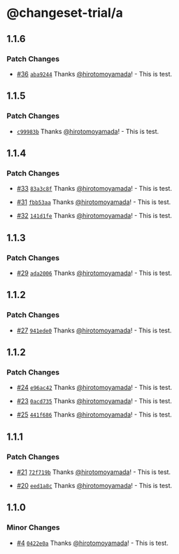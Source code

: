 # @changeset-trial/a

## 1.1.6

### Patch Changes

- [#36](https://github.com/hirotomoyamada/changeset-trial/pull/36) [`aba9244`](https://github.com/hirotomoyamada/changeset-trial/commit/aba9244e401861b828319f38f236cbd4b769de69) Thanks [@hirotomoyamada](https://github.com/hirotomoyamada)! - This is test.

## 1.1.5

### Patch Changes

- [`c99983b`](https://github.com/hirotomoyamada/changeset-trial/commit/c99983ba84545a0111daa50a0dd2cab878c5c562) Thanks [@hirotomoyamada](https://github.com/hirotomoyamada)! - This is test.

## 1.1.4

### Patch Changes

- [#33](https://github.com/hirotomoyamada/changeset-trial/pull/33) [`83a3c8f`](https://github.com/hirotomoyamada/changeset-trial/commit/83a3c8fcfc19e48bacb6b3bed1696fadc57371e3) Thanks [@hirotomoyamada](https://github.com/hirotomoyamada)! - This is test.

- [#31](https://github.com/hirotomoyamada/changeset-trial/pull/31) [`fbb53aa`](https://github.com/hirotomoyamada/changeset-trial/commit/fbb53aa2eb77e9104c5f1ab7cb9f613114824907) Thanks [@hirotomoyamada](https://github.com/hirotomoyamada)! - This is test.

- [#32](https://github.com/hirotomoyamada/changeset-trial/pull/32) [`141d1fe`](https://github.com/hirotomoyamada/changeset-trial/commit/141d1fe9e79c37985917d78c1f0b4dfbfd5a8c46) Thanks [@hirotomoyamada](https://github.com/hirotomoyamada)! - This is test.

## 1.1.3

### Patch Changes

- [#29](https://github.com/hirotomoyamada/changeset-trial/pull/29) [`ada2006`](https://github.com/hirotomoyamada/changeset-trial/commit/ada20061ab000754b9fd09625851bfa0abdd8878) Thanks [@hirotomoyamada](https://github.com/hirotomoyamada)! - This is test.

## 1.1.2

### Patch Changes

- [#27](https://github.com/hirotomoyamada/changeset-trial/pull/27) [`941ede0`](https://github.com/hirotomoyamada/changeset-trial/commit/941ede05fdf2bf74bb5159ba16df9b116c08bd40) Thanks [@hirotomoyamada](https://github.com/hirotomoyamada)! - This is test.

## 1.1.2

### Patch Changes

- [#24](https://github.com/hirotomoyamada/changeset-trial/pull/24) [`e96ac42`](https://github.com/hirotomoyamada/changeset-trial/commit/e96ac42ccc04e3ce1ed6a97f754ea0106ef7ed8c) Thanks [@hirotomoyamada](https://github.com/hirotomoyamada)! - This is test.

- [#23](https://github.com/hirotomoyamada/changeset-trial/pull/23) [`0acd735`](https://github.com/hirotomoyamada/changeset-trial/commit/0acd735bd8c02d4b808d6cde775e3f8ac3aa61ec) Thanks [@hirotomoyamada](https://github.com/hirotomoyamada)! - This is test.

- [#25](https://github.com/hirotomoyamada/changeset-trial/pull/25) [`441f686`](https://github.com/hirotomoyamada/changeset-trial/commit/441f686b387247f90a9759bcc009fc171ade4eee) Thanks [@hirotomoyamada](https://github.com/hirotomoyamada)! - This is test.

## 1.1.1

### Patch Changes

- [#21](https://github.com/hirotomoyamada/changeset-trial/pull/21) [`72f719b`](https://github.com/hirotomoyamada/changeset-trial/commit/72f719bd687b976f30a8cd5c83e8476e38401c2f) Thanks [@hirotomoyamada](https://github.com/hirotomoyamada)! - This is test.

- [#20](https://github.com/hirotomoyamada/changeset-trial/pull/20) [`eed1a8c`](https://github.com/hirotomoyamada/changeset-trial/commit/eed1a8c19c10d84aead90344483209e8a5019ef2) Thanks [@hirotomoyamada](https://github.com/hirotomoyamada)! - This is test.

## 1.1.0

### Minor Changes

- [#4](https://github.com/hirotomoyamada/changeset-trial/pull/4) [`0422e0a`](https://github.com/hirotomoyamada/changeset-trial/commit/0422e0a4d5c483b784def26e15b2f5528548c45d) Thanks [@hirotomoyamada](https://github.com/hirotomoyamada)! - This is test.
